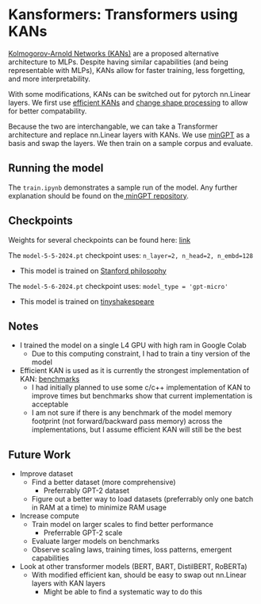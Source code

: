 # Kansformers: Transformers using KANs

[Kolmogorov-Arnold Networks (KANs)](https://github.com/KindXiaoming/pykan) are a proposed alternative architecture to MLPs. Despite having similar capabilities (and being representable with MLPs), KANs allow for faster training, less forgetting, and more interpretability.

With some modifications, KANs can be switched out for pytorch nn.Linear layers. We first use [efficient KANs](https://github.com/Blealtan/efficient-kan) and [change shape processing](https://github.com/Blealtan/efficient-kan/pull/6) to allow for better compatability. 

Because the two are interchangable, we can take a Transformer architecture and replace nn.Linear layers with KANs. We use [minGPT](https://github.com/karpathy/minGPT) as a basis and swap the layers. We then train on a sample corpus and evaluate.

## Running the model

The `train.ipynb` demonstrates a sample run of the model. Any further explanation should be found on the[ minGPT repository](https://github.com/karpathy/minGPT).

## Checkpoints

Weights for several checkpoints can be found here: [link](https://drive.google.com/drive/folders/1qYOhLGMI3MGbzZhRF8rXk47KqhrURq19?usp=share_link)

The `model-5-5-2024.pt` checkpoint uses: `n_layer=2, n_head=2, n_embd=128`
- This model is trained on [Stanford philosophy](https://huggingface.co/datasets/AiresPucrs/stanford-encyclopedia-philosophy)

The `model-5-6-2024.pt` checkpoint uses: `model_type = 'gpt-micro'`
- This model is trained on [tinyshakespeare](https://github.com/karpathy/llm.c/blob/master/prepro_tinyshakespeare.py)

## Notes
- I trained the model on a single L4 GPU with high ram in Google Colab
    - Due to this computing constraint, I had to train a tiny version of the model
- Efficient KAN is used as it is currently the strongest implementation of KAN: [benchmarks](https://github.com/GistNoesis/FusedFourierKAN/issues/4)
    - I had initially planned to use some c/c++ implementation of KAN to improve times but benchmarks show that current implementation is acceptable
    - I am not sure if there is any benchmark of the model memory footprint (not forward/backward pass memory) across the implementations, but I assume efficient KAN will still be the best

## Future Work
- Improve dataset
    - Find a better dataset (more comprehensive)
        - Preferrably GPT-2 dataset
    - Figure out a better way to load datasets (preferrably only one batch in RAM at a time) to minimize RAM usage
- Increase compute
    - Train model on larger scales to find better performance
        - Preferrable GPT-2 scale
    - Evaluate larger models on benchmarks
    - Observe scaling laws, training times, loss patterns, emergent capabilities
- Look at other transformer models (BERT, BART, DistilBERT, RoBERTa)
    - With modified efficient kan, should be easy to swap out nn.Linear layers with KAN layers
        - Might be able to find a systematic way to do this